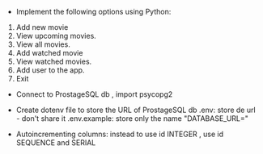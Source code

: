 
- Implement the following options using Python:
1. Add new movie
2. View upcoming movies.
3. View all movies.
4. Add watched movie
5. View watched movies.
6. Add user to the app.
7. Exit

- Connect to ProstageSQL db , import psycopg2

- Create dotenv file to store the URL of ProstageSQL db
    .env: store de url - don't share it
    .env.example: store only the name "DATABASE_URL="

- Autoincrementing columns: instead to use id INTEGER , use id SEQUENCE and SERIAL

